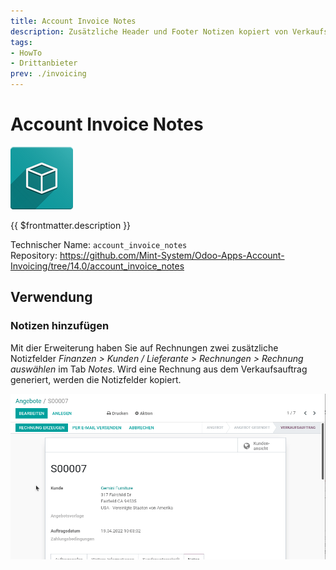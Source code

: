 ```yaml
---
title: Account Invoice Notes
description: Zusätzliche Header und Footer Notizen kopiert von Verkaufsauftrag.
tags:
- HowTo
- Drittanbieter
prev: ./invoicing
---
```

# Account Invoice Notes

![icon_oms_box](assets/icon_oms_box.png)

{{ $frontmatter.description }}

Technischer Name: `account_invoice_notes`\
Repository: <https://github.com/Mint-System/Odoo-Apps-Account-Invoicing/tree/14.0/account_invoice_notes>

## Verwendung

### Notizen hinzufügen

Mit dier Erweiterung haben Sie auf Rechnungen zwei zusätzliche Notizfelder *Finanzen > Kunden / Lieferante > Rechnungen > Rechnung auswählen* im Tab *Notes*. Wird eine Rechnung aus dem Verkaufsauftrag generiert, werden die Notizfelder kopiert.

![Account Invoice Notes](assets/Account%20Invoice%20Notes.gif)